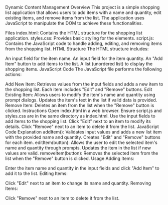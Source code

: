 Dynamic Content Management
Overview
This project is a simple shopping list application that allows users to add items with a name and quantity, edit existing items, and remove items from the list. The application uses JavaScript to manipulate the DOM to achieve these functionalities.

Files
index.html: Contains the HTML structure for the shopping list application.
styles.css: Provides basic styling for the elements.
script.js: Contains the JavaScript code to handle adding, editing, and removing items from the shopping list.
HTML Structure
The HTML structure includes:

An input field for the item name.
An input field for the item quantity.
An "Add Item" button to add items to the list.
A list (unordered list) to display the shopping items.
JavaScript Code
The JavaScript file performs the following actions:

Add New Item:
Retrieves values from the input fields and adds a new item to the shopping list. Each item includes "Edit" and "Remove" buttons.
Edit Existing Item:
Allows users to modify the item's name and quantity using prompt dialogs. Updates the item's text in the list if valid data is provided.
Remove Item:
Deletes an item from the list when the "Remove" button is clicked.
Instructions
Open index.html in a web browser.
Ensure script.js and styles.css are in the same directory as index.html.
Use the input fields to add items to the shopping list.
Click "Edit" next to an item to modify its details.
Click "Remove" next to an item to delete it from the list.
JavaScript Code Explanation
addItem():
Validates input values and adds a new list item with the provided name and quantity. Creates "Edit" and "Remove" buttons for each item.
editItem(button):
Allows the user to edit the selected item's name and quantity through prompts. Updates the item in the list if new values are valid.
removeItem(button):
Removes the selected item from the list when the "Remove" button is clicked.
Usage
Adding Items:

Enter the item name and quantity in the input fields and click "Add Item" to add it to the list.
Editing Items:

Click "Edit" next to an item to change its name and quantity.
Removing Items:

Click "Remove" next to an item to delete it from the list.
